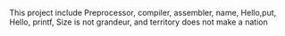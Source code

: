 This project include Preprocessor, compiler, assembler, name, Hello,put, Hello, printf,  Size is not grandeur, and territory does not make a nation
